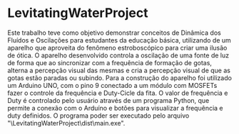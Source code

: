 # LevitatingWaterProject

Este trabalho teve como objetivo demonstrar conceitos de Dinâmica dos Fluídos e Oscilações para estudantes da educação básica, utilizando de um aparelho que aproveita do fenômeno estroboscópico para criar uma ilusão de ótica. 
O aparelho desenvolvido controla a oscilação de uma fonte de luz de forma que ao sincronizar com a frequência de formação de gotas, alterna a percepção visual das mesmas e cria a percepção visual de que as gotas estão paradas ou subindo.
Para a construção do aparelho foi utilizado um Arduino UNO, com o pino 9 conectado a um módulo com MOSFETs fazer o controle da frequência e Duty-Cicle da fita. 
O valor de frequência e Duty é controlado pelo usuário através de um programa Python, que permite a conexão com o Arduíno e botões para visualizar a frequência e duty definidos. O programa poder ser executado pelo arquivo "\LevitatingWaterProject\dist\main.exe".
